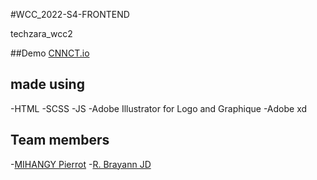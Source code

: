 #WCC_2022-S4-FRONTEND

techzara_wcc2

##Demo
[CNNCT.io](https://Technnoking.github.io)

## made using
-HTML
-SCSS
-JS
-Adobe Illustrator for Logo and Graphique
-Adobe xd

## Team members
-[MIHANGY Pierrot](https://github.com/MihangyP)
-[R. Brayann JD](https://github.com/Technnoking)
